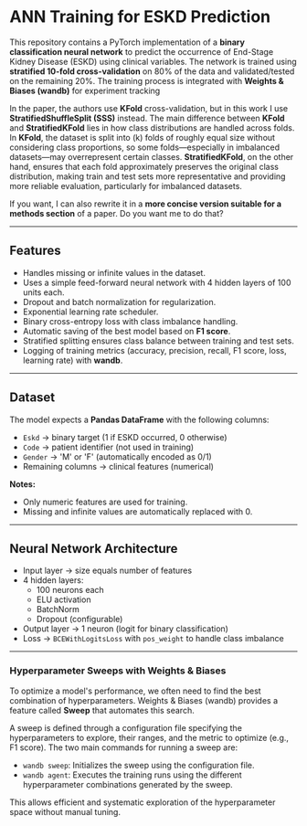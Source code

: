 # ANN Training for ESKD Prediction

This repository contains a PyTorch implementation of a **binary classification neural network** to predict the occurrence of End-Stage Kidney Disease (ESKD) using clinical variables. The network is trained using **stratified 10-fold cross-validation** on 80% of the data and validated/tested on the remaining 20%. The training process is integrated with **Weights & Biases (wandb)** for experiment tracking

In the paper, the authors use **KFold** cross-validation, but in this work I use **StratifiedShuffleSplit (SSS)** instead. The main difference between **KFold** and **StratifiedKFold** lies in how class distributions are handled across folds. In **KFold**, the dataset is split into (k) folds of roughly equal size without considering class proportions, so some folds—especially in imbalanced datasets—may overrepresent certain classes. **StratifiedKFold**, on the other hand, ensures that each fold approximately preserves the original class distribution, making train and test sets more representative and providing more reliable evaluation, particularly for imbalanced datasets.

If you want, I can also rewrite it in a **more concise version suitable for a methods section** of a paper. Do you want me to do that?

---

## Features

- Handles missing or infinite values in the dataset.
- Uses a simple feed-forward neural network with 4 hidden layers of 100 units each.
- Dropout and batch normalization for regularization.
- Exponential learning rate scheduler.
- Binary cross-entropy loss with class imbalance handling.
- Automatic saving of the best model based on **F1 score**.
- Stratified splitting ensures class balance between training and test sets.
- Logging of training metrics (accuracy, precision, recall, F1 score, loss, learning rate) with **wandb**.

---

## Dataset

The model expects a **Pandas DataFrame** with the following columns:

- `Eskd` → binary target (1 if ESKD occurred, 0 otherwise)
- `Code` → patient identifier (not used in training)
- `Gender` → 'M' or 'F' (automatically encoded as 0/1)
- Remaining columns → clinical features (numerical)

**Notes:**
- Only numeric features are used for training.
- Missing and infinite values are automatically replaced with 0.

---

## Neural Network Architecture

- Input layer → size equals number of features
- 4 hidden layers:
  - 100 neurons each
  - ELU activation
  - BatchNorm
  - Dropout (configurable)
- Output layer → 1 neuron (logit for binary classification)
- Loss → `BCEWithLogitsLoss` with `pos_weight` to handle class imbalance

---

### Hyperparameter Sweeps with Weights & Biases

To optimize a model's performance, we often need to find the best combination of hyperparameters. Weights & Biases (wandb) provides a feature called **Sweep** that automates this search. 

A sweep is defined through a configuration file specifying the hyperparameters to explore, their ranges, and the metric to optimize (e.g., F1 score). The two main commands for running a sweep are:

- `wandb sweep`: Initializes the sweep using the configuration file.
- `wandb agent`: Executes the training runs using the different hyperparameter combinations generated by the sweep.

This allows efficient and systematic exploration of the hyperparameter space without manual tuning.